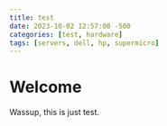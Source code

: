 ```yaml
---
title: test
date: 2023-10-02 12:57:00 -500
categories: [test, hardware]
tags: [servers, dell, hp, supermicro]
---
```


# Welcome

Wassup, this is just test. 